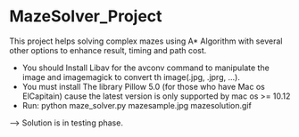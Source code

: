 # MazeSolver_Project

 This project helps solving complex mazes using A* Algorithm with several other options to enhance result, timing and path cost.
- You should Install Libav for the avconv command to manipulate the image and imagemagick to convert th image(.jpg, .jprg, ...).
- You must install The library Pillow 5.0 (for those who have Mac os ElCapitain) cause the latest version is only supported by mac os >= 10.12 
- Run: python maze_solver.py mazesample.jpg mazesolution.gif

--> Solution is in testing phase.
